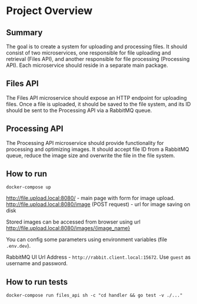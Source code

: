 # Project Overview

## Summary

The goal is to create a system for uploading and processing files. It should 
consist of two microservices, one responsible for file uploading and retrieval
(Files API), and another responsible for file processing (Processing API).
Each microservice should reside in a separate main package.

## Files API

The Files API microservice should expose an HTTP endpoint for uploading files.
Once a file is uploaded, it should be saved to the file system, and its ID 
should be sent to the Processing API via a RabbitMQ queue.

## Processing API

The Processing API microservice should provide functionality for processing 
and optimizing images. It should accept file ID from a RabbitMQ queue, reduce 
the image size and overwrite the file in the file system.

## How to run

```shell
docker-compose up
```

http://file.upload.local:8080/ - main page with form for image upload. 
http://file.upload.local:8080/image (POST request) - url for image saving on disk

Stored images can be accessed from browser using url
http://file.upload.local:8080/images/{image_name}

You can config some parameters using environment variables (file `.env.dev`).

RabbitMQ UI Url Address - `http://rabbit.client.local:15672`. Use `guest` as 
username and password.

## How to run tests

```shell
docker-compose run files_api sh -c "cd handler && go test -v ./..."
```